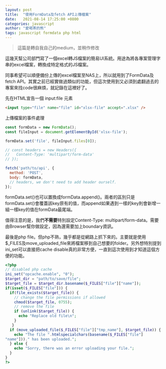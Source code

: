 ```yaml
---
layout: post
title:  "使用FormData及fetch API上傳檔案"
date:   2021-08-14 17:25:00 +0800
categories: javascript
author: "愛喝茶的熊"
tags: javascript formdata php html
---
```

> 這篇是轉自我自己的medium，並稍作修改

這幾天幫公司部門寫了一個excel轉JS檔案的簡易UI系統。用途為將各專案管理字串的excel檔案，轉換成特定格式的JS檔案。

同事希望可以順便備份上傳的excel檔案至NAS上，所以就用到了FormData及fetch API。其實之前已經實做過類似的功能，但這次使用到又必須到處翻過去的專案來找code很麻煩，就記錄在這裡好了。

先在HTML宣告一個 input:file 元素

```html
<input type="file" name="file" id="xlsx-file" accept=".xlsx" />
```

上傳檔案的事件處理

```js
const formData = new FormData();
const fileInput = document.getElementById('xlsx-file');

formData.set('file', fileInput.files[0]);

// const headers = new Headers({
//   Content-Type: 'multipart/form-data'
// });

fetch('path/to/api', {
  method: 'POST',
  body: formData,
  // headers, we don't need to add header ourself.
});
```

formData.set()也可以置換成formData.append()。兩者的區別只是formData.set()會覆蓋該key原有的值，而append如果遇到一樣的key則會新增一組一樣key的值在formData最尾端。

值得注意的是，我們**不需要**特別設定Content-Type: multipart/form-data。需要由Browser幫你做設定，因為還需要加上boundary資訊。

最後是php file。但php不熟，幾乎都是從網路上抓下來的。主要就是使用$_FILES及move_uploaded_file來將檔案移到自己想要的folder。另外想特別提到ini_set可以直接把cache disable真的非常方便，一直到這次使用到才知道這個方便的功能。

```php
<?php
// disabled php cache
ini_set("opcache.enable", "0");
$target_dir = "path/to/save/file";
$target_file = $target_dir.basename($_FILES["file"]["name"]);
if(isset($_FILES["file"])) {
  if(file_exists($target_file)) {
    // change the file permissions if allowed
    chmod($target_file, 0755);
    // remove the file
    if (unlink($target_file)) {
      echo "Replace old file\n";
    }
   }
  if (move_uploaded_file($_FILES["file"]["tmp_name"], $target_file)) {
    echo "The file ".htmlspecialchars(basename($_FILES["file"]
"name"]))." has been uploaded.";
  } else {
    echo "Sorry, there was an error uploading your file.";
  }
}
?>
```